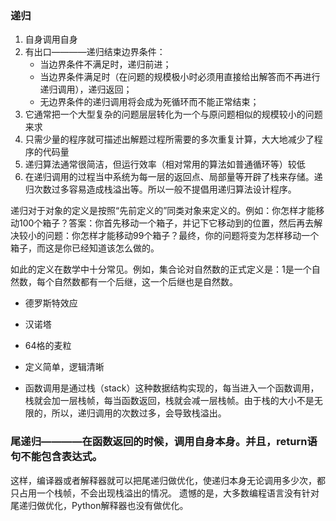 ### 递归
1. 自身调用自身
2. 有出口————递归结束边界条件：
    + 当边界条件不满足时，递归前进；
    + 当边界条件满足时（在问题的规模极小时必须用直接给出解答而不再进行递归调用），递归返回；
    + 无边界条件的递归调用将会成为死循环而不能正常结束；
3. 它通常把一个大型复杂的问题层层转化为一个与原问题相似的规模较小的问题来求
4. 只需少量的程序就可描述出解题过程所需要的多次重复计算，大大地减少了程序的代码量
5. 递归算法通常很简洁，但运行效率（相对常用的算法如普通循环等）较低
6. 在递归调用的过程当中系统为每一层的返回点、局部量等开辟了栈来存储。递归次数过多容易造成栈溢出等。所以一般不提倡用递归算法设计程序。

递归对于对象的定义是按照“先前定义的”同类对象来定义的。例如：你怎样才能移动100个箱子？答案：你首先移动一个箱子，并记下它移动到的位置，然后再去解决较小的问题：你怎样才能移动99个箱子？最终，你的问题将变为怎样移动一个箱子，而这是你已经知道该怎么做的。

如此的定义在数学中十分常见。例如，集合论对自然数的正式定义是：1是一个自然数，每个自然数都有一个后继，这一个后继也是自然数。

- 德罗斯特效应
- 汉诺塔
- 64格的麦粒

- 定义简单，逻辑清晰
- 函数调用是通过栈（stack）这种数据结构实现的，每当进入一个函数调用，栈就会加一层栈帧，每当函数返回，栈就会减一层栈帧。由于栈的大小不是无限的，所以，递归调用的次数过多，会导致栈溢出。

### 尾递归————在函数返回的时候，调用自身本身。并且，return语句不能包含表达式。
这样，编译器或者解释器就可以把尾递归做优化，使递归本身无论调用多少次，都只占用一个栈帧，不会出现栈溢出的情况。
遗憾的是，大多数编程语言没有针对尾递归做优化，Python解释器也没有做优化。